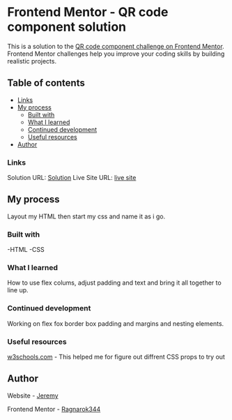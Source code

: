 # Frontend Mentor - QR code component solution

This is a solution to the [QR code component challenge on Frontend Mentor](https://www.frontendmentor.io/challenges/qr-code-component-iux_sIO_H). Frontend Mentor challenges help you improve your coding skills by building realistic projects. 

## Table of contents
  - [Links](#links)
- [My process](#my-process)
  - [Built with](#built-with)
  - [What I learned](#what-i-learned)
  - [Continued development](#continued-development)
  - [Useful resources](#useful-resources)
- [Author](#author)



### Links

Solution URL: [Solution]("https://www.frontendmentor.io/solutions/qr-coide-card-B2CFuyDwbC")
Live Site URL: [live site]("https://ragnarok344.github.io/QR-Code/")

## My process
Layout my HTML then start my css and name it as i go.
### Built with

-HTML
-CSS

### What I learned
How to use flex colums, adjust padding and text and bring it all together to line up.




### Continued development

Working on flex fox border box padding and margins and nesting elements.



### Useful resources

[w3schools.com]("https://www.w3schools.com/css/default.asp") - This helped me for figure out diffrent CSS props to try out

## Author

Website - [Jeremy]("https://ragnarok344.github.io/QR-Code/")

Frontend Mentor - [Ragnarok344]("https://www.frontendmentor.io/profile/Ragnarok344")

